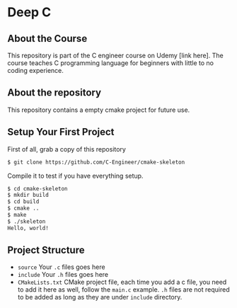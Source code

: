 Deep C
===

## About the Course
This repository is part of the C engineer course on Udemy [link here].
The course teaches C programming language for beginners with little to no coding experience. 

## About the repository
This repository contains a empty cmake project for future use.

## Setup Your First Project

First of all, grab a copy of this repository

```sh
$ git clone https://github.com/C-Engineer/cmake-skeleton
```

Compile it to test if you have everything setup.

```sh
$ cd cmake-skeleton
$ mkdir build
$ cd build
$ cmake ..
$ make
$ ./skeleton
Hello, world!
```

## Project Structure
- `source` Your `.c` files goes here
- `include` Your `.h` files goes here
- `CMakeLists.txt` CMake project file, each time you add a c file, you need to add it here as well, follow the `main.c` example. `.h` files are not required to be added as long as they are under `include` directory.
